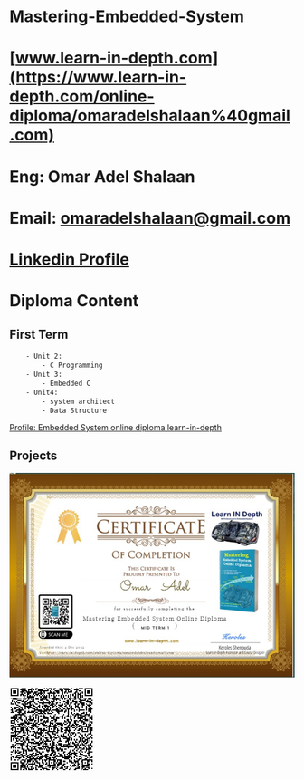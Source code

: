 # Mastering-Embedded-System
# [www.learn-in-depth.com](https://www.learn-in-depth.com/online-diploma/omaradelshalaan%40gmail.com)
# Eng: Omar Adel Shalaan
#  Email: omaradelshalaan@gmail.com
#  [Linkedin Profile](https://www.linkedin.com/in/omar-adel-shalaan-67aaa714b/)

# Diploma Content

## First Term 
		- Unit 2: 
			- C Programming
		- Unit 3:
			- Embedded C
		- Unit4: 
			- system architect 
			- Data Structure

[Profile: Embedded System online diploma learn-in-depth ](https://www.learn-in-depth.com/online-diploma/omaradelshalaan%40gmail.com)


## Projects




![Learn In Depth](./Learn_In_Depth.jpg)


![qrcode](./qrcode.jpg)
